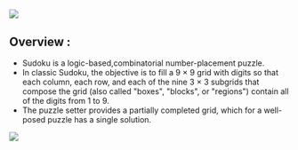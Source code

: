 #
![](https://github.com/thisishusseinali/kodoku/blob/main/src/images/header.png)
## Overview :
- Sudoku is a logic-based,combinatorial number-placement puzzle.
- In classic Sudoku, the objective is to fill a 9 × 9 grid with digits so that each column, each row, and each of the nine 3 × 3 subgrids that compose the grid (also called "boxes", "blocks", or "regions") contain all of the digits from 1 to 9. 
- The puzzle setter provides a partially completed grid, which for a well-posed puzzle has a single solution.

![](https://github.com/thisishusseinali/kodoku/blob/main/src/images/footer.png)
#
